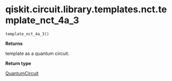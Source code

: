 # qiskit.circuit.library.templates.nct.template\_nct\_4a\_3

<span id="undefined" />

`template_nct_4a_3()`

**Returns**

template as a quantum circuit.

**Return type**

[QuantumCircuit](qiskit.circuit.QuantumCircuit#qiskit.circuit.QuantumCircuit "qiskit.circuit.QuantumCircuit")
